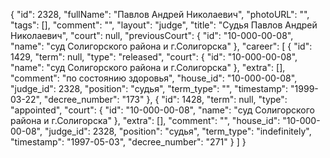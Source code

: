 {
    "id": 2328,
    "fullName": "Павлов Андрей Николаевич",
    "photoURL": "",
    "tags": [],
    "comment": "",
    "layout": "judge",
    "title": "Судья Павлов Андрей Николаевич",
    "court": null,
    "previousCourt": {
        "id": "10-000-00-08",
        "name": "суд Солигорского района и г.Солигорска"
    },
    "career": [
        {
            "id": 1429,
            "term": null,
            "type": "released",
            "court": {
                "id": "10-000-00-08",
                "name": "суд Солигорского района и г.Солигорска"
            },
            "extra": [],
            "comment": "по состоянию здоровья",
            "house_id": "10-000-00-08",
            "judge_id": 2328,
            "position": "судья",
            "term_type": "",
            "timestamp": "1999-03-22",
            "decree_number": "173"
        },
        {
            "id": 1428,
            "term": null,
            "type": "appointed",
            "court": {
                "id": "10-000-00-08",
                "name": "суд Солигорского района и г.Солигорска"
            },
            "extra": [],
            "comment": "",
            "house_id": "10-000-00-08",
            "judge_id": 2328,
            "position": "судья",
            "term_type": "indefinitely",
            "timestamp": "1997-05-03",
            "decree_number": "271"
        }
    ]
}